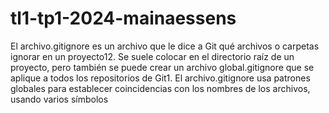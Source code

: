 # tl1-tp1-2024-mainaessens
El archivo.gitignore es un archivo que le dice a Git qué archivos o carpetas ignorar en un proyecto12. Se suele colocar en el directorio raíz de un proyecto, pero también se puede crear un archivo global.gitignore que se aplique a todos los repositorios de Git1. El archivo.gitignore usa patrones globales para establecer coincidencias con los nombres de los archivos, usando varios símbolos